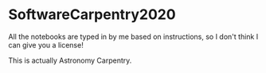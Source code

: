 # SoftwareCarpentry2020

All the notebooks are typed in by me based on instructions, so I don't think I can give you a license!

This is actually Astronomy Carpentry.  

